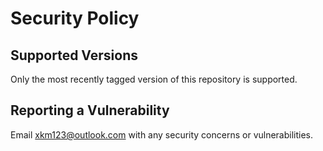 # Security Policy

## Supported Versions

Only the most recently tagged version of this repository is supported.

## Reporting a Vulnerability

Email xkm123@outlook.com with any security concerns or vulnerabilities.
